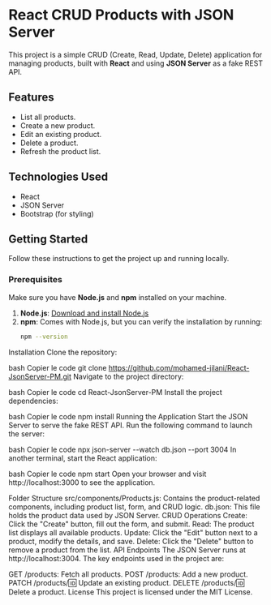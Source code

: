 # React CRUD Products with JSON Server

This project is a simple CRUD (Create, Read, Update, Delete) application for managing products, built with **React** and using **JSON Server** as a fake REST API.

## Features

- List all products.
- Create a new product.
- Edit an existing product.
- Delete a product.
- Refresh the product list.
  
## Technologies Used

- React
- JSON Server
- Bootstrap (for styling)

## Getting Started

Follow these instructions to get the project up and running locally.

### Prerequisites

Make sure you have **Node.js** and **npm** installed on your machine.

1. **Node.js**: [Download and install Node.js](https://nodejs.org/en/download/)
2. **npm**: Comes with Node.js, but you can verify the installation by running:
   ```bash
   npm --version
Installation
Clone the repository:

bash
Copier le code
git clone https://github.com/mohamed-jilani/React-JsonServer-PM.git
Navigate to the project directory:

bash
Copier le code
cd React-JsonServer-PM
Install the project dependencies:

bash
Copier le code
npm install
Running the Application
Start the JSON Server to serve the fake REST API. Run the following command to launch the server:

bash
Copier le code
npx json-server --watch db.json --port 3004
In another terminal, start the React application:

bash
Copier le code
npm start
Open your browser and visit http://localhost:3000 to see the application.

Folder Structure
src/components/Products.js: Contains the product-related components, including product list, form, and CRUD logic.
db.json: This file holds the product data used by JSON Server.
CRUD Operations
Create: Click the "Create" button, fill out the form, and submit.
Read: The product list displays all available products.
Update: Click the "Edit" button next to a product, modify the details, and save.
Delete: Click the "Delete" button to remove a product from the list.
API Endpoints
The JSON Server runs at http://localhost:3004. The key endpoints used in the project are:

GET /products: Fetch all products.
POST /products: Add a new product.
PATCH /products/:id: Update an existing product.
DELETE /products/:id: Delete a product.
License
This project is licensed under the MIT License.